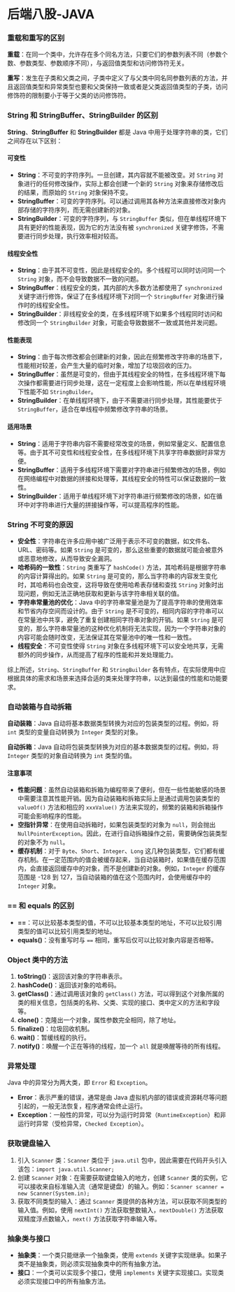 # 后端八股-JAVA

### 重载和重写的区别

**重载**：在同一个类中，允许存在多个同名方法，只要它们的参数列表不同（参数个数、参数类型、参数顺序不同），与返回值类型和访问修饰符无关。

**重写**：发生在子类和父类之间，子类中定义了与父类中同名同参数列表的方法，并且返回值类型和异常类型也要和父类保持一致或者是父类返回值类型的子类，访问修饰符的限制要小于等于父类的访问修饰符。

### String 和 StringBuffer、StringBuilder 的区别

**String**、**StringBuffer** 和 **StringBuilder** 都是 Java 中用于处理字符串的类，它们之间存在以下区别：

#### 可变性

- **String**：不可变的字符序列。一旦创建，其内容就不能被改变。对 `String` 对象进行的任何修改操作，实际上都会创建一个新的 `String` 对象来存储修改后的结果，而原始的 `String` 对象保持不变。
- **StringBuffer**：可变的字符序列。可以通过调用其各种方法来直接修改对象内部存储的字符序列，而无需创建新的对象。
- **StringBuilder**：可变的字符序列，与 `StringBuffer` 类似，但在单线程环境下具有更好的性能表现，因为它的方法没有被 `synchronized` 关键字修饰，不需要进行同步处理，执行效率相对较高。

#### 线程安全性

- **String**：由于其不可变性，因此是线程安全的。多个线程可以同时访问同一个 `String` 对象，而不会导致数据不一致的问题。
- **StringBuffer**：线程安全的类，其内部的大多数方法都使用了 `synchronized` 关键字进行修饰，保证了在多线程环境下对同一个 `StringBuffer` 对象进行操作时的线程安全性。
- **StringBuilder**：非线程安全的类，在多线程环境下如果多个线程同时访问和修改同一个 `StringBuilder` 对象，可能会导致数据不一致或其他并发问题。

#### 性能表现

- **String**：由于每次修改都会创建新的对象，因此在频繁修改字符串的场景下，性能相对较差，会产生大量的临时对象，增加了垃圾回收的压力。
- **StringBuffer**：虽然是可变的，但由于其线程安全的特性，在多线程环境下每次操作都需要进行同步处理，这在一定程度上会影响性能，所以在单线程环境下性能不如 `StringBuilder`。
- **StringBuilder**：在单线程环境下，由于不需要进行同步处理，其性能要优于 `StringBuffer`，适合在单线程中频繁修改字符串的场景。

#### 适用场景

- **String**：适用于字符串内容不需要经常改变的场景，例如常量定义、配置信息等。由于其不可变性和线程安全性，在多线程环境下共享字符串数据时非常方便。
- **StringBuffer**：适用于多线程环境下需要对字符串进行频繁修改的场景，例如在网络编程中对数据的拼接和处理等，其线程安全的特性可以保证数据的一致性。
- **StringBuilder**：适用于单线程环境下对字符串进行频繁修改的场景，如在循环中对字符串进行大量的拼接操作等，可以提高程序的性能。

### String 不可变的原因

- **安全性**：字符串在许多应用中被广泛用于表示不可变的数据，如文件名、URL、密码等。如果 `String` 是可变的，那么这些重要的数据就可能会被意外或恶意地修改，从而导致安全漏洞。
- **哈希码的一致性**：`String` 类重写了 `hashCode()` 方法，其哈希码是根据字符串的内容计算得出的。如果 `String` 是可变的，那么当字符串的内容发生变化时，其哈希码也会改变，这将导致在使用哈希表存储和查找 `String` 对象时出现问题，例如无法正确地获取和更新与该字符串相关联的值。
- **字符串常量池的优化**：Java 中的字符串常量池是为了提高字符串的使用效率和节省内存空间而设计的。由于 `String` 是不可变的，相同内容的字符串可以在常量池中共享，避免了重复创建相同字符串对象的开销。如果 `String` 是可变的，那么字符串常量池的这种优化机制将无法实现，因为一个字符串对象的内容可能会随时改变，无法保证其在常量池中的唯一性和一致性。
- **线程安全**：不可变性使得 `String` 对象在多线程环境下可以安全地共享，无需额外的同步操作，从而提高了程序的性能和并发处理能力。

综上所述，`String`、`StringBuffer` 和 `StringBuilder` 各有特点，在实际使用中应根据具体的需求和场景来选择合适的类来处理字符串，以达到最佳的性能和功能要求。

### 自动装箱与自动拆箱

**自动装箱**：Java 自动将基本数据类型转换为对应的包装类型的过程。例如，将 `int` 类型的变量自动转换为 `Integer` 类型的对象。

**自动拆箱**：Java 自动将包装类型转换为对应的基本数据类型的过程。例如，将 `Integer` 类型的对象自动转换为 `int` 类型的值。

#### 注意事项

- **性能问题**：虽然自动装箱和拆箱为编程带来了便利，但在一些性能敏感的场景中需要注意其性能开销。因为自动装箱和拆箱实际上是通过调用包装类型的 `valueOf()` 方法和相应的 `xxxValue()` 方法来实现的，频繁的装箱和拆箱操作可能会影响程序的性能。
- **空指针异常**：在使用自动拆箱时，如果包装类型的对象为 `null`，则会抛出 `NullPointerException`。因此，在进行自动拆箱操作之前，需要确保包装类型的对象不为 `null`。
- **缓存机制**：对于 `Byte`、`Short`、`Integer`、`Long` 这几种包装类型，它们都有缓存机制。在一定范围内的值会被缓存起来，当自动装箱时，如果值在缓存范围内，会直接返回缓存中的对象，而不是创建新的对象。例如，`Integer` 的缓存范围是 -128 到 127，当自动装箱的值在这个范围内时，会使用缓存中的 `Integer` 对象。

### == 和 equals 的区别

- **==**：可以比较基本类型的值，不可以比较基本类型的地址，不可以比较引用类型的值可以比较引用类型的地址。
- **equals()**：没有重写时与 `==` 相同，重写后仅可以比较对象内容是否相等。

### Object 类中的方法

1. **toString()**：返回该对象的字符串表示。
2. **hashCode()**：返回该对象的哈希码。
3. **getClass()**：通过调用该对象的 `getClass()` 方法，可以得到这个对象所属的类的相关信息，包括类的名称、父类、实现的接口、类中定义的方法和字段等。
4. **clone()**：克隆出一个对象，属性参数完全相同，除了地址。
5. **finalize()**：垃圾回收机制。
6. **wait()**：暂缓线程的执行。
7. **notify()**：唤醒一个正在等待的线程，加一个 `all` 就是唤醒等待的所有线程。

### 异常处理

Java 中的异常分为两大类，即 `Error` 和 `Exception`。

- **Error**：表示严重的错误，通常是由 Java 虚拟机内部的错误或资源耗尽等问题引起的，一般无法恢复，程序通常会终止运行。
- **Exception**：一般性的异常，可以分为运行时异常（`RuntimeException`）和非运行时异常（受检异常，`Checked Exception`）。

### 获取键盘输入

1. 引入 `Scanner` 类：`Scanner` 类位于 `java.util` 包中，因此需要在代码开头引入该包：`import java.util.Scanner;`
2. 创建 `Scanner` 对象：在需要获取键盘输入的地方，创建 `Scanner` 类的实例，它可以接收来自标准输入流（通常是键盘）的输入。例如：`Scanner scanner = new Scanner(System.in);`
3. 获取不同类型的输入：通过 `Scanner` 类提供的各种方法，可以获取不同类型的输入值。例如，使用 `nextInt()` 方法获取整数输入，`nextDouble()` 方法获取双精度浮点数输入，`next()` 方法获取字符串输入等。

### 抽象类与接口

- **抽象类**：一个类只能继承一个抽象类，使用 `extends` 关键字实现继承。如果子类不是抽象类，则必须实现抽象类中的所有抽象方法。
- **接口**：一个类可以实现多个接口，使用 `implements` 关键字实现接口。实现类必须实现接口中的所有抽象方法。

